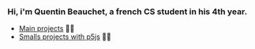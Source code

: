 ### Hi, i'm Quentin Beauchet, a french CS student in his 4th year.


* <a href="https://github.com/QuentinBeauchet?tab=repositories">Main projects</a> 👨‍💻
* <a href="https://editor.p5js.org/QuentinBeauchet/sketches">Smalls projects with p5js</a> 👨‍🎨
